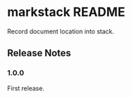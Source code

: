 # markstack README

Record document location into stack.

## Release Notes

### 1.0.0

First release.
